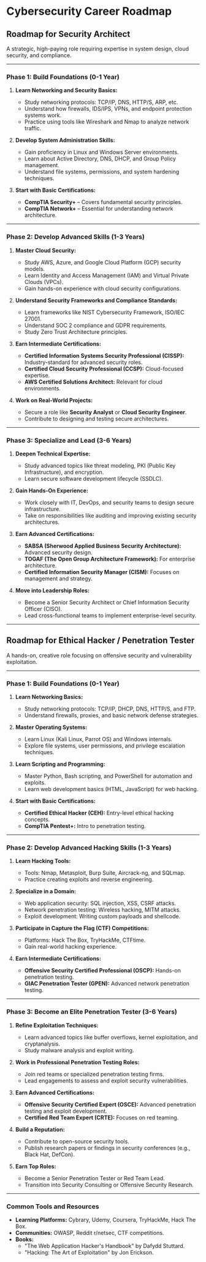 
# Cybersecurity Career Roadmap

## Roadmap for Security Architect
A strategic, high-paying role requiring expertise in system design, cloud security, and compliance.

---

### Phase 1: Build Foundations (0-1 Year)
1. **Learn Networking and Security Basics:**
   - Study networking protocols: TCP/IP, DNS, HTTP/S, ARP, etc.
   - Understand how firewalls, IDS/IPS, VPNs, and endpoint protection systems work.
   - Practice using tools like Wireshark and Nmap to analyze network traffic.

2. **Develop System Administration Skills:**
   - Gain proficiency in Linux and Windows Server environments.
   - Learn about Active Directory, DNS, DHCP, and Group Policy management.
   - Understand file systems, permissions, and system hardening techniques.

3. **Start with Basic Certifications:**
   - **CompTIA Security+** – Covers fundamental security principles.
   - **CompTIA Network+** – Essential for understanding network architecture.

---

### Phase 2: Develop Advanced Skills (1-3 Years)
1. **Master Cloud Security:**
   - Study AWS, Azure, and Google Cloud Platform (GCP) security models.
   - Learn Identity and Access Management (IAM) and Virtual Private Clouds (VPCs).
   - Gain hands-on experience with cloud security configurations.

2. **Understand Security Frameworks and Compliance Standards:**
   - Learn frameworks like NIST Cybersecurity Framework, ISO/IEC 27001.
   - Understand SOC 2 compliance and GDPR requirements.
   - Study Zero Trust Architecture principles.

3. **Earn Intermediate Certifications:**
   - **Certified Information Systems Security Professional (CISSP):** Industry-standard for advanced security roles.
   - **Certified Cloud Security Professional (CCSP):** Cloud-focused expertise.
   - **AWS Certified Solutions Architect:** Relevant for cloud environments.

4. **Work on Real-World Projects:**
   - Secure a role like **Security Analyst** or **Cloud Security Engineer**.
   - Contribute to designing and testing secure architectures.

---

### Phase 3: Specialize and Lead (3-6 Years)
1. **Deepen Technical Expertise:**
   - Study advanced topics like threat modeling, PKI (Public Key Infrastructure), and encryption.
   - Learn secure software development lifecycle (SSDLC).

2. **Gain Hands-On Experience:**
   - Work closely with IT, DevOps, and security teams to design secure infrastructure.
   - Take on responsibilities like auditing and improving existing security architectures.

3. **Earn Advanced Certifications:**
   - **SABSA (Sherwood Applied Business Security Architecture):** Advanced security design.
   - **TOGAF (The Open Group Architecture Framework):** For enterprise architecture.
   - **Certified Information Security Manager (CISM):** Focuses on management and strategy.

4. **Move into Leadership Roles:**
   - Become a Senior Security Architect or Chief Information Security Officer (CISO).
   - Lead cross-functional teams to implement enterprise-level security.

---

## Roadmap for Ethical Hacker / Penetration Tester
A hands-on, creative role focusing on offensive security and vulnerability exploitation.

---

### Phase 1: Build Foundations (0-1 Year)
1. **Learn Networking Basics:**
   - Study networking protocols: TCP/IP, DHCP, DNS, HTTP/S, and FTP.
   - Understand firewalls, proxies, and basic network defense strategies.

2. **Master Operating Systems:**
   - Learn Linux (Kali Linux, Parrot OS) and Windows internals.
   - Explore file systems, user permissions, and privilege escalation techniques.

3. **Learn Scripting and Programming:**
   - Master Python, Bash scripting, and PowerShell for automation and exploits.
   - Learn web development basics (HTML, JavaScript) for web hacking.

4. **Start with Basic Certifications:**
   - **Certified Ethical Hacker (CEH):** Entry-level ethical hacking concepts.
   - **CompTIA Pentest+:** Intro to penetration testing.

---

### Phase 2: Develop Advanced Hacking Skills (1-3 Years)
1. **Learn Hacking Tools:**
   - Tools: Nmap, Metasploit, Burp Suite, Aircrack-ng, and SQLmap.
   - Practice creating exploits and reverse engineering.

2. **Specialize in a Domain:**
   - Web application security: SQL injection, XSS, CSRF attacks.
   - Network penetration testing: Wireless hacking, MITM attacks.
   - Exploit development: Writing custom payloads and shellcode.

3. **Participate in Capture the Flag (CTF) Competitions:**
   - Platforms: Hack The Box, TryHackMe, CTFtime.
   - Gain real-world hacking experience.

4. **Earn Intermediate Certifications:**
   - **Offensive Security Certified Professional (OSCP):** Hands-on penetration testing.
   - **GIAC Penetration Tester (GPEN):** Advanced network penetration testing.

---

### Phase 3: Become an Elite Penetration Tester (3-6 Years)
1. **Refine Exploitation Techniques:**
   - Learn advanced topics like buffer overflows, kernel exploitation, and cryptanalysis.
   - Study malware analysis and exploit writing.

2. **Work in Professional Penetration Testing Roles:**
   - Join red teams or specialized penetration testing firms.
   - Lead engagements to assess and exploit security vulnerabilities.

3. **Earn Advanced Certifications:**
   - **Offensive Security Certified Expert (OSCE):** Advanced penetration testing and exploit development.
   - **Certified Red Team Expert (CRTE):** Focuses on red teaming.

4. **Build a Reputation:**
   - Contribute to open-source security tools.
   - Publish research papers or findings in security conferences (e.g., Black Hat, DefCon).

5. **Earn Top Roles:**
   - Become a Senior Penetration Tester or Red Team Lead.
   - Transition into Security Consulting or Offensive Security Research.

---

### Common Tools and Resources
- **Learning Platforms:** Cybrary, Udemy, Coursera, TryHackMe, Hack The Box.
- **Communities:** OWASP, Reddit r/netsec, CTF competitions.
- **Books:** 
  - "The Web Application Hacker's Handbook" by Dafydd Stuttard.
  - "Hacking: The Art of Exploitation" by Jon Erickson.
